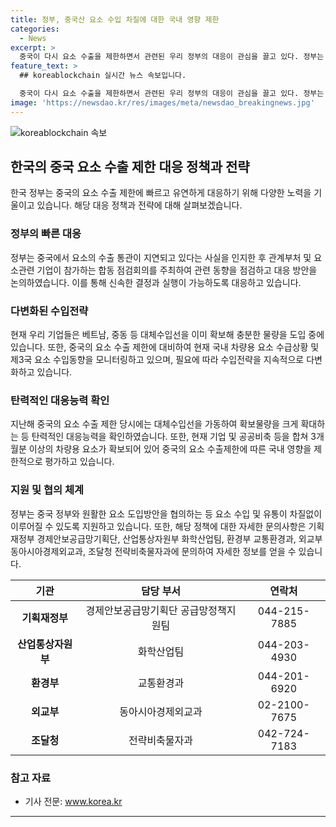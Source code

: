 ```yaml
---
title: 정부, 중국산 요소 수입 차질에 대한 국내 영향 제한
categories:
  - News
excerpt: >
  중국이 다시 요소 수출을 제한하면서 관련된 우리 정부의 대응이 관심을 끌고 있다. 정부는 중국의 조치에 유연하게 대응할 수 있을 것으로 판단했으며, 대체수입선을 확보해 온도를 유지하고 있다고 밝혔다. 현재 국내 기업들은 다른 국가에서 충분한 물량을 도입 중이며, 중국의 제한조치가 국내에 미치는 영향은 제한적으로 평가된다. 정부는 앞으로도 수급상황을 지속 모니터링하고 중국과 협의를 통해 요소 도입이 원활하게 이뤄질 수 있도록 지원할 계획이다.
feature_text: >
  ## koreablockchain 실시간 뉴스 속보입니다.

  중국이 다시 요소 수출을 제한하면서 관련된 우리 정부의 대응이 관심을 끌고 있다. 정부는 중국의 조치에 유연하게 대응할 수 있을 것으로 판단했으며, 대체수입선을 확보해 온도를 유지하고 있다고 밝혔다. 현재 국내 기업들은 다른 국가에서 충분한 물량을 도입 중이며, 중국의 제한조치가 국내에 미치는 영향은 제한적으로 평가된다. 정부는 앞으로도 수급상황을 지속 모니터링하고 중국과 협의를 통해 요소 도입이 원활하게 이뤄질 수 있도록 지원할 계획이다.
image: 'https://newsdao.kr/res/images/meta/newsdao_breakingnews.jpg'
---
```


<p><img src="https://newsdao.kr/res/images/meta/newsdao_breakingnews.jpg" alt="koreablockchain 속보" /></p>

<h2 data-ke-size="size26">한국의 중국 요소 수출 제한 대응 정책과 전략</h2>

<p data-ke-size="size16">한국 정부는 중국의 요소 수출 제한에 빠르고 유연하게 대응하기 위해 다양한 노력을 기울이고 있습니다. 해당 대응 정책과 전략에 대해 살펴보겠습니다.</p>

<h3>정부의 빠른 대응</h3>

<p data-ke-size="size16">정부는 중국에서 요소의 수출 통관이 지연되고 있다는 사실을 인지한 후 관계부처 및 요소관련 기업이 참가하는 합동 점검회의를 주최하여 관련 동향을 점검하고 대응 방안을 논의하였습니다. 이를 통해 신속한 결정과 실행이 가능하도록 대응하고 있습니다.</p>

<h3>다변화된 수입전략</h3>

<p data-ke-size="size16">현재 우리 기업들은 베트남, 중동 등 대체수입선을 이미 확보해 충분한 물량을 도입 중에 있습니다. 또한, 중국의 요소 수출 제한에 대비하여 현재 국내 차량용 요소 수급상황 및 제3국 요소 수입동향을 모니터링하고 있으며, 필요에 따라 수입전략을 지속적으로 다변화하고 있습니다.</p>

<h3>탄력적인 대응능력 확인</h3>

<p data-ke-size="size16">지난해 중국의 요소 수출 제한 당시에는 대체수입선을 가동하여 확보물량을 크게 확대하는 등 탄력적인 대응능력을 확인하였습니다. 또한, 현재 기업 및 공공비축 등을 합쳐 3개월분 이상의 차량용 요소가 확보되어 있어 중국의 요소 수출제한에 따른 국내 영향을 제한적으로 평가하고 있습니다.</p>

<h3>지원 및 협의 체계</h3>

<p data-ke-size="size16">정부는 중국 정부와 원활한 요소 도입방안을 협의하는 등 요소 수입 및 유통이 차질없이 이루어질 수 있도록 지원하고 있습니다. 또한, 해당 정책에 대한 자세한 문의사항은 기획재정부 경제안보공급망기획단, 산업통상자원부 화학산업팀, 환경부 교통환경과, 외교부 동아시아경제외교과, 조달청 전략비축물자과에 문의하여 자세한 정보를 얻을 수 있습니다.</p>

<table>
    <thead>
        <tr>
            <th style="text-align: center;">기관</th>
            <th style="text-align: center;">담당 부서</th>
            <th style="text-align: center;">연락처</th>
        </tr>
    </thead>
    <tbody>
        <tr>
            <td style="text-align: center;"><b>기획재정부</b></td>
            <td style="text-align: center;">경제안보공급망기획단 공급망정책지원팀</td>
            <td style="text-align: center;">044-215-7885</td>
        </tr>
        <tr>
            <td style="text-align: center;"><b>산업통상자원부</b></td>
            <td style="text-align: center;">화학산업팀</td>
            <td style="text-align: center;">044-203-4930</td>
        </tr>
        <tr>
            <td style="text-align: center;"><b>환경부</b></td>
            <td style="text-align: center;">교통환경과</td>
            <td style="text-align: center;">044-201-6920</td>
        </tr>
        <tr>
            <td style="text-align: center;"><b>외교부</b></td>
            <td style="text-align: center;">동아시아경제외교과</td>
            <td style="text-align: center;">02-2100-7675</td>
        </tr>
        <tr>
            <td style="text-align: center;"><b>조달청</b></td>
            <td style="text-align: center;">전략비축물자과</td>
            <td style="text-align: center;">042-724-7183</td>
        </tr>
    </tbody>
</table>

<p data-ke-size="size16"></p>

<h3>참고 자료</h3>

<ul>
    <li>기사 전문: <a href="www.korea.kr">www.korea.kr</a></li>
</ul>

<p data-ke-size="size16"></p>

<p><hr></p>

